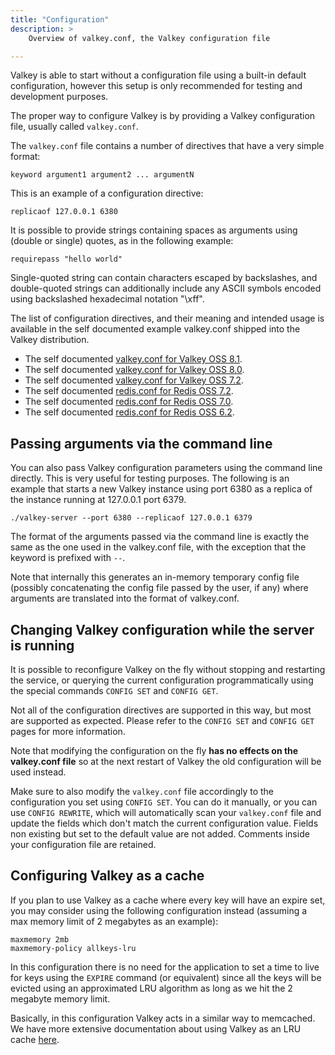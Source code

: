 ```yaml
---
title: "Configuration"
description: >
    Overview of valkey.conf, the Valkey configuration file

---
```


Valkey is able to start without a configuration file using a built-in default
configuration, however this setup is only recommended for testing and
development purposes.

The proper way to configure Valkey is by providing a Valkey configuration file,
usually called `valkey.conf`.

The `valkey.conf` file contains a number of directives that have a very simple
format:

    keyword argument1 argument2 ... argumentN

This is an example of a configuration directive:

    replicaof 127.0.0.1 6380

It is possible to provide strings containing spaces as arguments using
(double or single) quotes, as in the following example:

    requirepass "hello world"

Single-quoted string can contain characters escaped by backslashes, and
double-quoted strings can additionally include any ASCII symbols encoded using
backslashed hexadecimal notation "\\xff".

The list of configuration directives, and their meaning and intended usage
is available in the self documented example valkey.conf shipped into the
Valkey distribution.

* The self documented [valkey.conf for Valkey OSS 8.1](https://raw.githubusercontent.com/valkey-io/valkey/8.1/valkey.conf).
* The self documented [valkey.conf for Valkey OSS 8.0](https://raw.githubusercontent.com/valkey-io/valkey/8.0/valkey.conf).
* The self documented [valkey.conf for Valkey OSS 7.2](https://raw.githubusercontent.com/valkey-io/valkey/7.2/valkey.conf).
* The self documented [redis.conf for Redis OSS 7.2](https://raw.githubusercontent.com/redis/redis/7.2/redis.conf).
* The self documented [redis.conf for Redis OSS 7.0](https://raw.githubusercontent.com/redis/redis/7.0/redis.conf).
* The self documented [redis.conf for Redis OSS 6.2](https://raw.githubusercontent.com/redis/redis/6.2/redis.conf).

Passing arguments via the command line
---

You can also pass Valkey configuration parameters
using the command line directly. This is very useful for testing purposes.
The following is an example that starts a new Valkey instance using port 6380
as a replica of the instance running at 127.0.0.1 port 6379.

    ./valkey-server --port 6380 --replicaof 127.0.0.1 6379

The format of the arguments passed via the command line is exactly the same
as the one used in the valkey.conf file, with the exception that the keyword
is prefixed with `--`.

Note that internally this generates an in-memory temporary config file
(possibly concatenating the config file passed by the user, if any) where
arguments are translated into the format of valkey.conf.

Changing Valkey configuration while the server is running
---

It is possible to reconfigure Valkey on the fly without stopping and restarting
the service, or querying the current configuration programmatically using the
special commands `CONFIG SET` and `CONFIG GET`.

Not all of the configuration directives are supported in this way, but most
are supported as expected.
Please refer to the `CONFIG SET` and `CONFIG GET` pages for more information.

Note that modifying the configuration on the fly **has no effects on the
valkey.conf file** so at the next restart of Valkey the old configuration will
be used instead.

Make sure to also modify the `valkey.conf` file accordingly to the configuration
you set using `CONFIG SET`.
You can do it manually, or you can use `CONFIG REWRITE`, which will automatically scan your `valkey.conf` file and update the fields which don't match the current configuration value.
Fields non existing but set to the default value are not added.
Comments inside your configuration file are retained.

Configuring Valkey as a cache
---

If you plan to use Valkey as a cache where every key will have an
expire set, you may consider using the following configuration instead
(assuming a max memory limit of 2 megabytes as an example):

    maxmemory 2mb
    maxmemory-policy allkeys-lru

In this configuration there is no need for the application to set a
time to live for keys using the `EXPIRE` command (or equivalent) since
all the keys will be evicted using an approximated LRU algorithm as long
as we hit the 2 megabyte memory limit.

Basically, in this configuration Valkey acts in a similar way to memcached.
We have more extensive documentation about using Valkey as an LRU cache [here](lru-cache.md).
